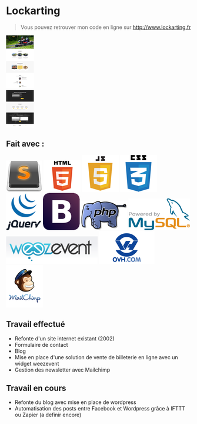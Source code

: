 # Lockarting

> Vous pouvez retrouver mon code en ligne sur  http://www.lockarting.fr

<img style="display:center;" src="img/captureSiteWeb2.png">

## Fait avec :
<img src="img/Sublime_Text.png">
<img src="img/html5.png">
<img src="img/js.png">
<img src="img/css3.png">
<img src="img/jQurery.png">
<img src="img/Boostrap.png">
<img src="img/logo_php.png">
<img src="img/mysql.png">
<img src="img/weezent.png">
<img src="img/ovh.png">
<img src="img/mailchimp.png">

## Travail effectué
* Refonte d'un site internet existant (2002)
* Formulaire de contact
* Blog
* Mise en place d'une solution de vente de billeterie en ligne avec un widget weezevent
* Gestion des newsletter avec Mailchimp

## Travail en cours
* Refonte du blog avec mise en place de wordpress
* Automatisation des posts entre Facebook et Wordpress grâce à IFTTT ou Zapier (a definir encore)
